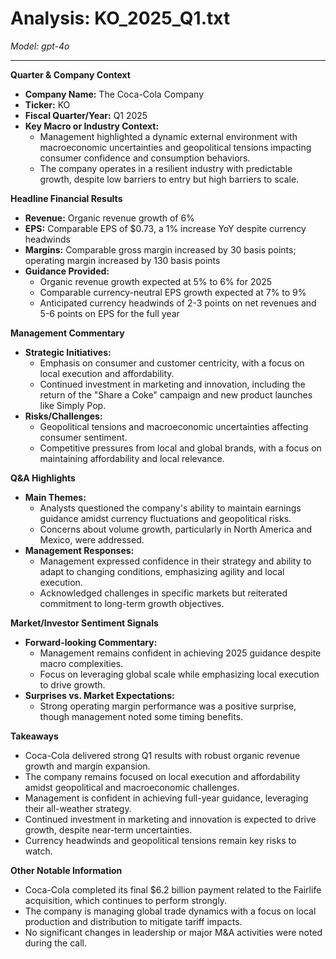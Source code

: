# Analysis: KO_2025_Q1.txt

*Model: gpt-4o*

---

**Quarter & Company Context**

- **Company Name:** The Coca-Cola Company
- **Ticker:** KO
- **Fiscal Quarter/Year:** Q1 2025
- **Key Macro or Industry Context:**
  - Management highlighted a dynamic external environment with macroeconomic uncertainties and geopolitical tensions impacting consumer confidence and consumption behaviors.
  - The company operates in a resilient industry with predictable growth, despite low barriers to entry but high barriers to scale.

**Headline Financial Results**

- **Revenue:** Organic revenue growth of 6%
- **EPS:** Comparable EPS of $0.73, a 1% increase YoY despite currency headwinds
- **Margins:** Comparable gross margin increased by 30 basis points; operating margin increased by 130 basis points
- **Guidance Provided:**
  - Organic revenue growth expected at 5% to 6% for 2025
  - Comparable currency-neutral EPS growth expected at 7% to 9%
  - Anticipated currency headwinds of 2-3 points on net revenues and 5-6 points on EPS for the full year

**Management Commentary**

- **Strategic Initiatives:**
  - Emphasis on consumer and customer centricity, with a focus on local execution and affordability.
  - Continued investment in marketing and innovation, including the return of the "Share a Coke" campaign and new product launches like Simply Pop.
- **Risks/Challenges:**
  - Geopolitical tensions and macroeconomic uncertainties affecting consumer sentiment.
  - Competitive pressures from local and global brands, with a focus on maintaining affordability and local relevance.

**Q&A Highlights**

- **Main Themes:**
  - Analysts questioned the company's ability to maintain earnings guidance amidst currency fluctuations and geopolitical risks.
  - Concerns about volume growth, particularly in North America and Mexico, were addressed.
- **Management Responses:**
  - Management expressed confidence in their strategy and ability to adapt to changing conditions, emphasizing agility and local execution.
  - Acknowledged challenges in specific markets but reiterated commitment to long-term growth objectives.

**Market/Investor Sentiment Signals**

- **Forward-looking Commentary:**
  - Management remains confident in achieving 2025 guidance despite macro complexities.
  - Focus on leveraging global scale while emphasizing local execution to drive growth.
- **Surprises vs. Market Expectations:**
  - Strong operating margin performance was a positive surprise, though management noted some timing benefits.

**Takeaways**

- Coca-Cola delivered strong Q1 results with robust organic revenue growth and margin expansion.
- The company remains focused on local execution and affordability amidst geopolitical and macroeconomic challenges.
- Management is confident in achieving full-year guidance, leveraging their all-weather strategy.
- Continued investment in marketing and innovation is expected to drive growth, despite near-term uncertainties.
- Currency headwinds and geopolitical tensions remain key risks to watch.

**Other Notable Information**

- Coca-Cola completed its final $6.2 billion payment related to the Fairlife acquisition, which continues to perform strongly.
- The company is managing global trade dynamics with a focus on local production and distribution to mitigate tariff impacts.
- No significant changes in leadership or major M&A activities were noted during the call.